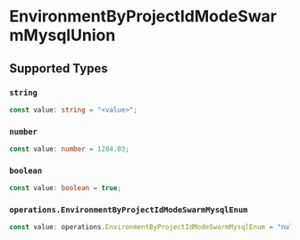 # EnvironmentByProjectIdModeSwarmMysqlUnion


## Supported Types

### `string`

```typescript
const value: string = "<value>";
```

### `number`

```typescript
const value: number = 1284.03;
```

### `boolean`

```typescript
const value: boolean = true;
```

### `operations.EnvironmentByProjectIdModeSwarmMysqlEnum`

```typescript
const value: operations.EnvironmentByProjectIdModeSwarmMysqlEnum = "null";
```

